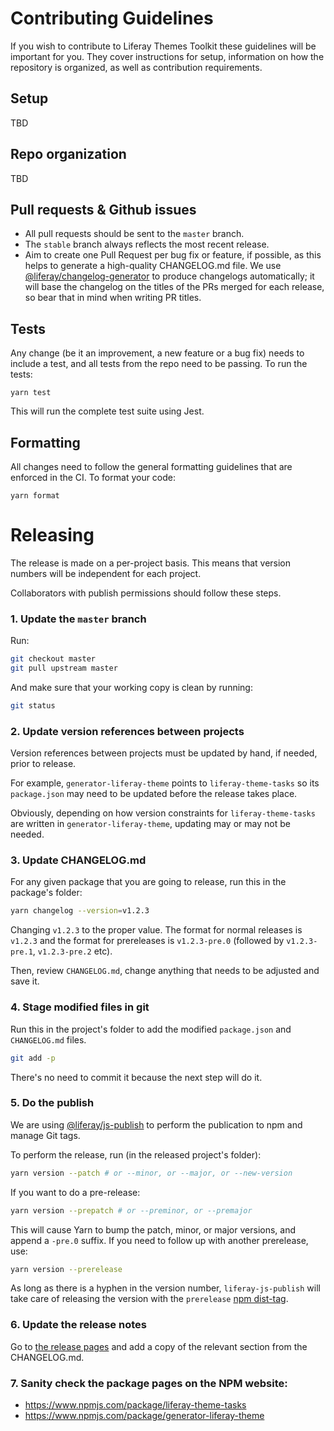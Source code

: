 # Contributing Guidelines

If you wish to contribute to Liferay Themes Toolkit these guidelines will be important for you. They cover instructions for setup, information on how the repository is organized, as well as contribution requirements.

## Setup

TBD

## Repo organization

TBD

## Pull requests & Github issues

-   All pull requests should be sent to the `master` branch.
-   The `stable` branch always reflects the most recent release.
-   Aim to create one Pull Request per bug fix or feature, if possible, as this helps to generate a high-quality CHANGELOG.md file. We use [@liferay/changelog-generator](https://github.com/liferay/liferay-frontend-projects/tree/master/projects/npm-tools/packages/changelog-generator) to produce changelogs automatically; it will base the changelog on the titles of the PRs merged for each release, so bear that in mind when writing PR titles.

## Tests

Any change (be it an improvement, a new feature or a bug fix) needs to include a test, and all tests from the repo need to be passing. To run the tests:

```
yarn test
```

This will run the complete test suite using Jest.

## Formatting

All changes need to follow the general formatting guidelines that are enforced in the CI. To format your code:

```
yarn format
```

# Releasing

The release is made on a per-project basis. This means that version numbers will be independent for each project.

Collaborators with publish permissions should follow these steps.

### 1. Update the `master` branch

Run:

```sh
git checkout master
git pull upstream master
```

And make sure that your working copy is clean by running:

```sh
git status
```

### 2. Update version references between projects

Version references between projects must be updated by hand, if needed, prior to release.

For example, `generator-liferay-theme` points to `liferay-theme-tasks` so its `package.json` may need to be updated before the release takes place.

Obviously, depending on how version constraints for `liferay-theme-tasks` are written in `generator-liferay-theme`, updating may or may not be needed.

### 3. Update CHANGELOG.md

For any given package that you are going to release, run this in the package's folder:

```sh
yarn changelog --version=v1.2.3
```

Changing `v1.2.3` to the proper value. The format for normal releases is `v1.2.3` and the format for prereleases is `v1.2.3-pre.0` (followed by `v1.2.3-pre.1`, `v1.2.3-pre.2` etc).

Then, review `CHANGELOG.md`, change anything that needs to be adjusted and save it.

### 4. Stage modified files in git

Run this in the project's folder to add the modified `package.json` and `CHANGELOG.md` files.

```sh
git add -p
```

There's no need to commit it because the next step will do it.

### 5. Do the publish

We are using [@liferay/js-publish](https://github.com/liferay/liferay-frontend-projects/tree/master/projects/npm-tools/packages/liferay-js-publish) to perform the publication to npm and manage Git tags.

To perform the release, run (in the released project's folder):

```sh
yarn version --patch # or --minor, or --major, or --new-version
```

If you want to do a pre-release:

```sh
yarn version --prepatch # or --preminor, or --premajor
```

This will cause Yarn to bump the patch, minor, or major versions, and append a `-pre.0` suffix. If you need to follow up with another prerelease, use:

```sh
yarn version --prerelease
```

As long as there is a hyphen in the version number, `liferay-js-publish` will take care of releasing the version with the `prerelease` [npm dist-tag](https://docs.npmjs.com/cli/dist-tag).

### 6. Update the release notes

Go to [the release pages](https://github.com/liferay/liferay-frontend-projects/releases) and add a copy of the relevant section from the CHANGELOG.md.

### 7. Sanity check the package pages on the NPM website:

-   https://www.npmjs.com/package/liferay-theme-tasks
-   https://www.npmjs.com/package/generator-liferay-theme
